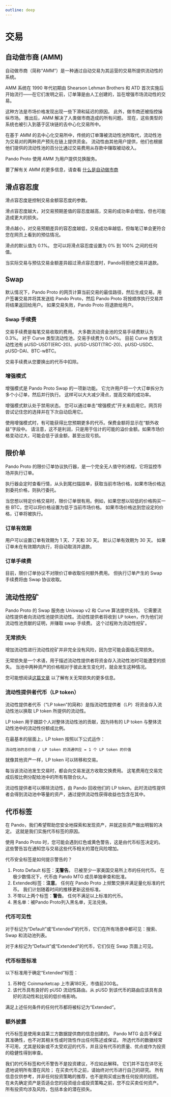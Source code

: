 ```yaml
---
outline: deep
---
```


# 交易

## 自动做市商 (AMM)

自动做市商（简称“AMM”）是一种通过自动交易为其运营的交易所提供流动性的系统。

AMM 系统在 1990 年代初期由 Shearson Lehman Brothers 和 ATD 首次实施后开始流行——在它们发明之前，订单簿是由人工创建的，旨在增强市场流动性的交易。

这种方法是市场价格发现出现一些下滑和延迟的原因。 此外，做市商还被指控操纵市场。 推出后，AMM 解决了人类做市商造成的所有问题。 现在，这些类型的系统也被引入到基于区块链的去中心化交易所中。

在基于 AMM 的去中心化交易所中，传统的订单簿被流动性池所取代，流动性池为交易对的两种资产预先在链上提供资金。 流动性由其他用户提供，他们也根据他们提供的流动性池的百分比通过交易费用从存款中赚取被动收入。

Pando Proto 使用 AMM 为用户提供兑换服务。

要了解有关 AMM 的更多信息，请查看 [什么是自动做市商](https://coinmarketcap.com/alexandria/glossary/automated-market-maker-amm)

## 滑点容忍度

滑点容忍度是控制交易金额容忍度的参数。

滑点容忍度越大，对交易预期差值的容忍度越高，交易的成功率会增加，但也可能造成更大的损失。

滑点越小，对交易预期差异的容忍度越低，交易成功率越低，但每笔订单会更符合您在网页上看到的预估情况。

滑点的默认值为 0.1%。 您可以将滑点容忍度设置为 0% 到 100% 之间的任何值。

当实际交易与预估交易金额差异超过滑点容忍度时，Pando将拒绝交易并退款。

## Swap

默认情况下，Pando Proto 的网页计算当前交易的最佳路径，然后生成交易。用户签署交易并将其发送给 Pando Proto，然后 Pando Proto 将按顺序执行交易并将结果返回给用户。 如果交易失败，Pando Proto 将退款给用户。

### Swap 手续费

交易手续费是每笔交易收取的费用。 大多数流动资金池的交易手续费默认为 0.3%。 对于 Curve 类型流动性池，交易手续费为 0.04%。 目前 Curve 类型流动性池有 pUSD-USDT(ERC-20)、pUSD-USDT(TRC-20)、pUSD-USDC、pUSD-DAI、BTC-wBTC。

交易手续费从您要换出的代币中扣除。

### 增强模式

增强模式是 Pando Proto Swap 的一项新功能。 它允许用户将一个大订单拆分为多个小订单，然后并行执行。 这样可以大大减少滑点，提高交易的成功率。

增强模式默认处于禁用状态。 您可以通过单击“增强模式”开关来启用它。网页将尝试记住您的选择并在下次自动启用它。

使用增强模式时，有可能获得比您预期更多的代币。保费金额将显示在“额外收益”字段中。 请注意，这不是利润，只是用于估计的可能的溢价金额。如果市场价格变动过大，可能会低于该金额，甚至出现亏损。

## 限价单

Pando Proto 的限价订单协议执行器，是一个完全无人值守的进程，它将监控市场并执行订单。

执行器会定时查看行情，从头到尾扫描挂单，获取当前市场价格，如果市场价格达到委托价格，则执行委托。

当您想以特定价格交易时，限价订单很有用。例如，如果您想以较低的价格购买一些 BTC，您可以将价格设置为低于当前市场价格。 如果市场价格达到您设定的价格，订单将被执行。

### 订单有效期

用户可以设置订单有效期为 1 天、7 天和 30 天。 默认订单有效期为 30 天。 如果订单未在有效期内执行，将自动取消并退款。

### 订单手续费

目前，限价订单协议不对限价订单收取任何额外费用。 但执行订单产生的 Swap 手续费将由 Swap 协议收取。

## 流动性挖矿

Pando Proto 的 Swap 服务由 Uniswap v2 和 Curve 算法提供支持。 它需要流动性提供者向流动性池提供流动性。流动性提供者将收到 LP token，作为他们对流动性池贡献的证明，并赚取 swap 手续费。 这个过程称为流动性挖矿。

### 无常损失

增加流动性进行流动性挖矿并非完全没有风险，因为您可能会面临无常损失。

无常损失是一个术语，用于描述流动性提供者将资金存入流动性池时可能遭受的损失。 当池中两种资产的价格相对于彼此发生变化时，就会发生这种情况。

您可能想阅读[这篇文章](https://blog.bancor.network/beginners-guide-to-getting-rekt-by-impermanent-loss-7c9510cb2f22) 以了解有关无常损失的更多信息。


### 流动性提供者代币（LP token）

流动性提供者代币（“LP token”的简称）是指流动性提供者（LP）将资金存入流动性池以换取 LP token 所提供的流动性。

LP token 用于跟踪个人对整体流动性池的贡献，因为持有的 LP token 与整体流动性池中的流动性份额成比例。

在最基本的层面上，LP token 按照以下公式运作：

`流动性池的总价值 / LP token 的流通供应 = 1 个 LP token 的价值`

就像其他资产一样，LP token 可以转移和交易。

每当该流动池发生交易时，都会向交易发送方收取交换费用。 这笔费用在交易完成后按比例分配给池中的所有有限合伙人。

流动性提供者可以移除流动性，由 Pando 回收他们的 LP token。此时流动性提供者会得到流动池中等量的资产，通过提供流动性获得收益也包含在其中。

## 代币标签

在 Pando，我们希望帮助您安全地探索和发现资产，并就这些资产做出明智的决定。 这就是我们实施代币标签的原因。

使用 Pando Proto 时，您可能会遇到红色或黄色警告，这是由代币标签决定的。 这些警告旨在通知您与交易这些代币相关的潜在风险增加。

代币安全标签是如何提示警告的？

1. Proto Default 标签：**无警告**。 已被至少一家美国交易所上市的任何代币。 在极少数情况下，代币由 Pando MTG 成员单独审查和批准。
2. Extended标签：**注意**。 任何在 Pando Proto 上频繁交换并满足量化标准的代币。 我们计划随着时间的推移更新这些标准。
3. 不带以上两个标签：**警告**。 任何不满足以上标准的代币。
4. 黑名单：被Pando Proto列入黑名单，无法兑换。

### 代币可见性

对于标记为“Default”或“Extended”的代币，它们在所有场景中都可见：搜索、Swap 和流动池列表。

对于未标记为“Default”或“Extended”的代币，它们仅在 Swap 页面上可见。

### 代币标签标准

以下标准用于确定“Extended”标签：

1. 币种在 Coinmarketcap 上市满180天，市值前200名。
2. 该代币具有良好的 pUSD 流动性路由。从 pUSD 到该代币的路由应该具有良好的流动性和比较的低价格影响。

满足上述任何条件的任何代币都将被标记为“Extended”。

### 额外披露

代币标签是使用来自第三方数据提供商的信息创建的。 Pando MTG 会员不保证其准确性，也不对其相关性或时效性作出任何陈述或保证。 所选代币的数据经常不可用，尤其是较新或不太受欢迎的代币，并且没有代币的质量、优点或作为投资的稳健性得到审查。

我们的代币标签和代币警告不是投资建议，不应如此解释。 它们并不旨在详尽无遗地说明所有潜在风险； 在买卖代币之前，请始终对代币进行自己的研究。 所有信息仅供参考，并非任何投资策略的推荐，也不是购买或出售任何投资的招揽。 在未先确定资产是否适合您的投资组合或投资策略之前，您不应买卖任何资产。 所有投资均涉及风险，包括本金的潜在损失。